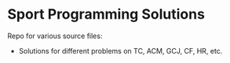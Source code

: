 Sport Programming Solutions
==================
Repo for various source files:
* Solutions for different problems on TC, ACM, GCJ, CF, HR, etc.